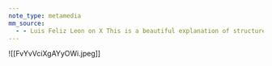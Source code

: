 ```yaml
---
note_type: metamedia
mm_source:
  - - Luis Feliz Leon on X This is a beautiful explanation of structure-based vs. self-selecting organizing. It’s an important difference to understand if you want to build power and win.  X.md
---
```


![[FvYvVciXgAYyOWi.jpeg]]


